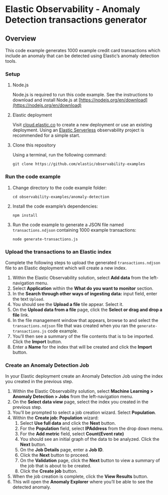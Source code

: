 # Elastic Observability - Anomaly Detection transactions generator

## Overview
This code example generates 1000 example credit card transactions which include an anomaly that can be detected using Elastic’s anomaly detection tools.


### Setup
1. Node.js 
   
   Node.js is required to run this code example. See the instructions to download and install Node.js at [https://nodejs.org/en/download](https://nodejs.org/en/download) 

2. Elastic deployment

   Visit [cloud.elastic.co](https://cloud.elastic.co) to create a new deployment or use an existing deployment. Using an [Elastic Serverless](https://www.elastic.co/guide/en/serverless/current/serverless-get-started.html) observability project is recommended for a simple start.

3. Clone this repository

   Using a terminal, run the following command:
    ```
    git clone https://github.com/elastic/observability-examples
    ```

### Run the code example

1. Change directory to the code example folder:
    ```
    cd observability-examples/anomaly-detection
    ```

2. Install the code example’s dependencies:
    ```
    npm install
    ```

3. Run the code example to generate a JSON file named `transactions.ndjson` containing 1000 example transactions:
    ```
    node generate-transactions.js  
    ```

### Upload the transactions to an Elastic index

Complete the following steps to upload the generated `transactions.ndjson` file to an Elastic deployment which will create a new index.
   1. Within the Elastic Observability solution, select **Add data** from the left-navigation menu.  
   2. Select **Application** within the **What do you want to monitor** section.  
   3. In the **Search through other ways of ingesting data:** input field, enter the text `Upload`.  
   4. You should see the **Upload a file** tile appear. Select it.  
   5. On the **Upload data from a file** page, click the **Select or drag and drop a file** link.  
   6. In the file management window that appears, browse to and select the `transactions.ndjson` file that was created when you ran the `generate-transactions.js` code example.  
   7. You’ll then see a summary of the file contents that is to be imported. Click the **Import** button.  
   8. Enter a **Name** for the index that will be created and click the **Import** button.

### Create an Anomaly Detection Job

In your Elastic deployment create an Anomaly Detection Job using the index you created in the previous step.

   1. Within the Elastic Observability solution, select **Machine Learning \> Anomaly Detection \> Jobs** from the left-navigation menu.  
   2. On the **Select data view** page, select the index you created in the previous step.
   3. You’ll be prompted to select a job creation wizard. Select **Population**.  
   4. Within the **Create job: Population** wizard: 
      1. Select **Use full data** and click the **Next** button.  
      2. For the **Population** field, select **IPAddress** from the drop down menu.  
      3. For the **Add metric** field, select **Count(Event rate)**  
      4. You should see an initial graph of the data to be analyzed. Click the **Next** button.  
      5. On the **Job Details** page, enter a **Job ID**.  
      6. Click the **Next** button to proceed.  
      7. On the **Validation** page, click the **Next** button to view a summary of the job that is about to be created.  
      8. Click the **Create job** button. 
   5.  When the job creation is complete, click the **View Results** button.
   6.  This will open the **Anomaly Explorer** where you’ll be able to see the detected anomaly.
